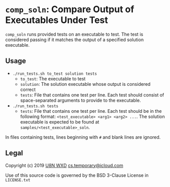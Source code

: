 # `comp_soln`: Compare Output of Executables Under Test

`comp_soln` runs provided tests on an executable to test. The test is considered
passing if it matches the output of a specified solution executable.

## Usage

* `./run_tests.sh to_test solution tests`
    * `to_test`: The executable to test
    * `solution`: The solution executable whose output is considered correct
    * `tests`: File that contains one test per line. Each test should consist of
      space-separated arguments to provide to the executable.
* `./run_tests.sh tests`
    * `tests`: File that contains one test per line. Each test should be in the
      following format: `<test_executable> <arg1> <arg2> ...`. The solution
      executable is expected to be found at `samples/<test_executable>_soln`.

In files containing tests, lines beginning with `#` and blank lines are ignored.

## Legal

Copyright (c) 2019 [U8N WXD](https://github.com/U8NWXD)
<cs.temporary@icloud.com>

Use of this source code is governed by the BSD 3-Clause License in `LICENSE.txt`

